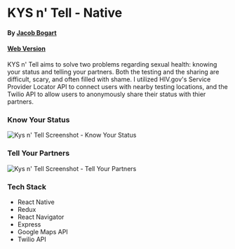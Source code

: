 # KYS n' Tell - Native
#### By [Jacob Bogart](https://github.com/jacobogart)
#### [Web Version](https://github.com/jacobogart/KYSnTell)

KYS n' Tell aims to solve two problems regarding sexual health: knowing your status and telling your partners. Both the testing and the sharing are difficult, scary, and often filled with shame. I utilized HIV.gov's Service Provider Locator API to connect users with nearby testing locations, and the Twilio API to allow users to anonymously share their status with thier partners. 

### Know Your Status
![Kys n' Tell Screenshot - Know Your Status](https://media.giphy.com/media/VHldCjKebKcydKruQn/giphy.gif)
### Tell Your Partners
![Kys n' Tell Screenshot - Tell Your Partners](https://media.giphy.com/media/JThXK7w54Nqdi0obbL/giphy.gif)

### Tech Stack
* React Native
* Redux
* React Navigator
* Express
* Google Maps API
* Twilio API

